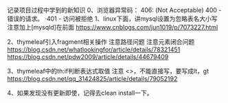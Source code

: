 记录项目过程中学到的新知识
0、浏览器异常码：
	406: (Not Acceptable)
	400 - 错误的请求。 ·401 - 访问被拒绝
1、linux下面，讲mysql设置为忽略表名大小写
    注意加上[mysqld]在前面
    https://www.cnblogs.com/jun1019/p/7073227.html
    
2、thymeleaf引入fragment相关操作
       注意路径问题
       注意元素闭合问题
   https://blog.csdn.net/whatlookingfor/article/details/78321451
   https://blog.csdn.net/pdw2009/article/details/44679409
   
3、thymeleaf中的th:if判断表达式取值
	注意 <>，不能直接写，要写成lt，gt
	https://blog.csdn.net/qq_31424825/article/details/79052192
	
4、如果发现没有更新即使，记得去clean install一下。